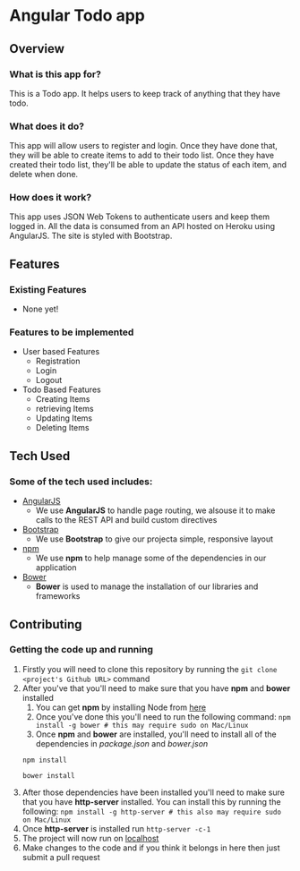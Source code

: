 # Angular Todo app

## Overview

### What is this app for?

This is a Todo app. It helps users to keep track of anything that they have todo.

### What does it do?

This app will allow users to register and login. Once they have done that, they will be able to create items to add to their todo list. Once they have created their todo list, they'll be able to update the status of each item, and delete when done.

### How does it work?

This app uses JSON Web Tokens to authenticate users and keep them logged in. All the data is consumed from an API hosted on Heroku using AngularJS. The site is styled with Bootstrap.

## Features

### Existing Features
- None yet!

### Features to be implemented
- User based Features
	- Registration
	- Login
	- Logout
- Todo Based Features
	- Creating Items
	- retrieving Items
	- Updating Items
	- Deleting Items

## Tech Used

### Some of the tech used includes:
- [AngularJS](https://angularjs.org/)
	- We use **AngularJS** to handle page routing, we alsouse it to make calls to the REST API and build custom directives
- [Bootstrap](http://getbootstrap.com/)
	- We use **Bootstrap** to give our projecta simple, responsive layout
- [npm](https://www.npmjs.com/)
	- We use **npm** to help manage some of the dependencies in our application
- [Bower](https://bower.io/)
	- **Bower** is used to manage the installation of our libraries and frameworks

## Contributing

### Getting the code up and running
1. Firstly you will need to clone this repository by running the ```git clone <project's Github URL>``` command
2. After you've that you'll need to make sure that you have **npm** and **bower** installed
	1. You can get **npm** by installing Node from [here](https://nodejs.org/en/)
	2. Once you've done this you'll need to run the following command:
     `npm install -g bower # this may require sudo on Mac/Linux`
	3. Once **npm** and **bower** are installed, you'll need to install all of the dependencies in *package.json* and *bower.json*
	```
	npm install
 
	bower install
	``` 
3. After those dependencies have been installed you'll need to make sure that you have **http-server** installed. You can install this by running the following: ```npm install -g http-server # this also may require sudo on Mac/Linux```
4. Once **http-server** is installed run ```http-server -c-1```
5. The project will now run on [localhost](http://127.0.0.1:8080)
6. Make changes to the code and if you think it belongs in here then just submit a pull request